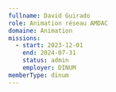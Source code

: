 ```yaml
---
fullname: David Guirado
role: Animation réseau AMDAC 
domaine: Animation
missions:
  - start: 2023-12-01
    end: 2024-07-31
    status: admin
    employer: DINUM
memberType: dinum
---
```



